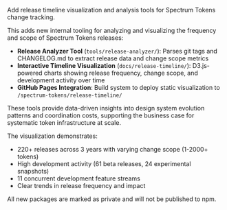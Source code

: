 ---
---

Add release timeline visualization and analysis tools for Spectrum Tokens change tracking.

This adds new internal tooling for analyzing and visualizing the frequency and scope of Spectrum Tokens releases:

- **Release Analyzer Tool** (`tools/release-analyzer/`): Parses git tags and CHANGELOG.md to extract release data and change scope metrics
- **Interactive Timeline Visualization** (`docs/release-timeline/`): D3.js-powered charts showing release frequency, change scope, and development activity over time
- **GitHub Pages Integration**: Build system to deploy static visualization to `/spectrum-tokens/release-timeline/`

These tools provide data-driven insights into design system evolution patterns and coordination costs, supporting the business case for systematic token infrastructure at scale.

The visualization demonstrates:

- 220+ releases across 3 years with varying change scope (1-2000+ tokens)
- High development activity (61 beta releases, 24 experimental snapshots)
- 11 concurrent development feature streams
- Clear trends in release frequency and impact

All new packages are marked as private and will not be published to npm.

